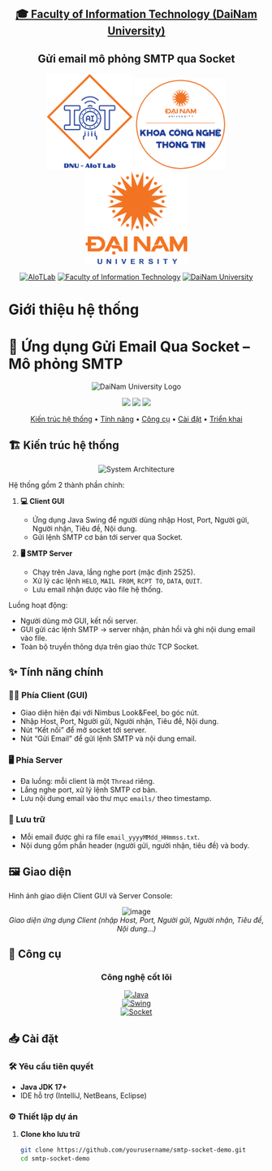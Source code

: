 <h2 align="center">
    <a href="https://dainam.edu.vn/vi/khoa-cong-nghe-thong-tin">
    🎓 Faculty of Information Technology (DaiNam University)
    </a>
</h2>
<h2 align="center">
   Gửi email mô phỏng SMTP qua Socket
</h2>
<div align="center">
    <p align="center">
        <img src="docs/aiotlab_logo.png" alt="AIoTLab Logo" width="170"/>
        <img src="docs/fitdnu_logo.png" alt="AIoTLab Logo" width="180"/>
        <img src="docs/dnu_logo.png" alt="DaiNam University Logo" width="200"/>
    </p>

[![AIoTLab](https://img.shields.io/badge/AIoTLab-green?style=for-the-badge)](https://www.facebook.com/DNUAIoTLab)
[![Faculty of Information Technology](https://img.shields.io/badge/Faculty%20of%20Information%20Technology-blue?style=for-the-badge)](https://dainam.edu.vn/vi/khoa-cong-nghe-thong-tin)
[![DaiNam University](https://img.shields.io/badge/DaiNam%20University-orange?style=for-the-badge)](https://dainam.edu.vn)

</div>


# Giới thiệu hệ thống
# 📧 Ứng dụng Gửi Email Qua Socket – Mô phỏng SMTP

<div align="center">

<p align="center">
  <img src="https://upload.wikimedia.org/wikipedia/commons/thumb/d/d3/Logo_DAI_NAM.png/1200px-Logo_DAI_NAM.png" alt="DaiNam University Logo" width="200">
</p>

<p>
<a href="https://fit.dainam.edu.vn"><img src="https://img.shields.io/badge/Made%20by%20AIoTLab-blue?style=for-the-badge"></a>
<a href="https://fit.dainam.edu.vn"><img src="https://img.shields.io/badge/Faculty%20of%20Information%20Technology-green?style=for-the-badge"></a>
<a href="https://dainam.edu.vn"><img src="https://img.shields.io/badge/DaiNam%20University-red?style=for-the-badge"></a>
</p>
</div>

<p align="center">
  <a href="#-architecture">Kiến trúc hệ thống</a> •
  <a href="#-features">Tính năng</a> •
  <a href="#-tech-stack">Công cụ</a> •
  <a href="#-installation">Cài đặt</a> •
  <a href="#-usage">Triển khai</a>
</p>

## 🏗️ Kiến trúc hệ thống

<p align="center">
  <img src="images/system_architecture.png" alt="System Architecture" width="800"/>
</p>

Hệ thống gồm 2 thành phần chính:

1. **💻 Client GUI**  
   - Ứng dụng Java Swing để người dùng nhập Host, Port, Người gửi, Người nhận, Tiêu đề, Nội dung.  
   - Gửi lệnh SMTP cơ bản tới server qua Socket.

2. **🖥️ SMTP Server**  
   - Chạy trên Java, lắng nghe port (mặc định 2525).  
   - Xử lý các lệnh `HELO`, `MAIL FROM`, `RCPT TO`, `DATA`, `QUIT`.  
   - Lưu email nhận được vào file hệ thống.

Luồng hoạt động:

- Người dùng mở GUI, kết nối server.  
- GUI gửi các lệnh SMTP → server nhận, phản hồi và ghi nội dung email vào file.  
- Toàn bộ truyền thông dựa trên giao thức TCP Socket.

## ✨ Tính năng chính

### 👨‍💻 Phía Client (GUI)

- Giao diện hiện đại với Nimbus Look&Feel, bo góc nút.  
- Nhập Host, Port, Người gửi, Người nhận, Tiêu đề, Nội dung.  
- Nút “Kết nối” để mở socket tới server.  
- Nút “Gửi Email” để gửi lệnh SMTP và nội dung email.  

### 🖥️ Phía Server

- Đa luồng: mỗi client là một `Thread` riêng.  
- Lắng nghe port, xử lý lệnh SMTP cơ bản.  
- Lưu nội dung email vào thư mục `emails/` theo timestamp.  

### 📂 Lưu trữ

- Mỗi email được ghi ra file `email_yyyyMMdd_HHmmss.txt`.  
- Nội dung gồm phần header (người gửi, người nhận, tiêu đề) và body.

## 🖼️ Giao diện
Hình ảnh giao diện Client GUI và Server Console:

<p align="center">
<img width="1220" height="517" alt="image" src="https://github.com/user-attachments/assets/8dcd1ea8-59f9-47c5-888d-b7b70302babe" />

  <br>
  <em> Giao diện ứng dụng Client (nhập Host, Port, Người gửi, Người nhận, Tiêu đề, Nội dung…)</em>
</p>


## 🔧 Công cụ

<div align="center">
    
### Công nghệ cốt lõi
    
[![Java](https://img.shields.io/badge/Java%2017-orange?style=for-the-badge&logo=openjdk&logoColor=white)](https://openjdk.org/)  
[![Swing](https://img.shields.io/badge/Java%20Swing-007396?style=for-the-badge&logoColor=white)]()  
[![Socket](https://img.shields.io/badge/TCP%20Socket-000000?style=for-the-badge)]()

</div>

## 📥 Cài đặt

### 🛠️ Yêu cầu tiên quyết

- **Java JDK 17+**  
- IDE hỗ trợ (IntelliJ, NetBeans, Eclipse)  

### ⚙️ Thiết lập dự án

1. **Clone kho lưu trữ**
   ```bash
   git clone https://github.com/yourusername/smtp-socket-demo.git
   cd smtp-socket-demo





